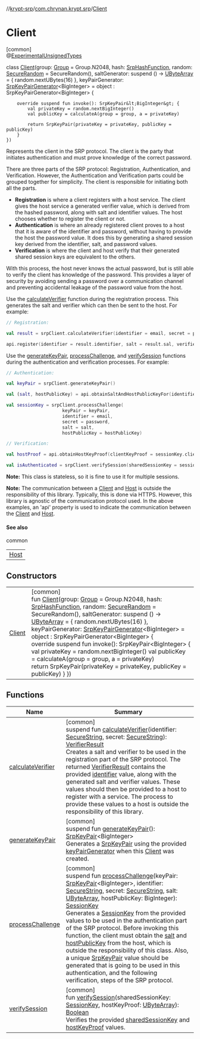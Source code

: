 //[krypt-srp](../../../index.md)/[com.chrynan.krypt.srp](../index.md)/[Client](index.md)

# Client

[common]\
@[ExperimentalUnsignedTypes](https://kotlinlang.org/api/latest/jvm/stdlib/kotlin/-experimental-unsigned-types/index.html)

class [Client](index.md)(group: [Group](../-group/index.md) = Group.N2048, hash: [SrpHashFunction](../-srp-hash-function/index.md), random: [SecureRandom](../../../../krypt-csprng/krypt-csprng/com.chrynan.krypt.csprng/-secure-random/index.md) = SecureRandom(), saltGenerator: suspend () -&gt; [UByteArray](https://kotlinlang.org/api/latest/jvm/stdlib/kotlin/-u-byte-array/index.html) = { random.nextUBytes(16) }, keyPairGenerator: [SrpKeyPairGenerator](../-srp-key-pair-generator/index.md)&lt;BigInteger&gt; = object : SrpKeyPairGenerator&lt;BigInteger&gt; {

        override suspend fun invoke(): SrpKeyPair&lt;BigInteger&gt; {
            val privateKey = random.nextBigInteger()
            val publicKey = calculateA(group = group, a = privateKey)

            return SrpKeyPair(privateKey = privateKey, publicKey = publicKey)
        }
    })

Represents the client in the SRP protocol. The client is the party that initiates authentication and must prove knowledge of the correct password.

There are three parts of the SRP protocol: Registration, Authentication, and Verification. However, the Authentication and Verification parts could be grouped together for simplicity. The client is responsible for initiating both all the parts.

- 
   **Registration** is where a client registers with a host service. The client gives the host service a generated verifier value, which is derived from the hashed password, along with salt and identifier values. The host chooses whether to register the client or not.
- 
   **Authentication** is where an already registered client proves to a host that it is aware of the identifier and password, without having to provide the host the password value. It does this by generating a shared session key derived from the identifier, salt, and password values.
- 
   **Verification** is where the client and host verify that their generated shared session keys are equivalent to the others.

With this process, the host never knows the actual password, but is still able to verify the client has knowledge of the password. This provides a layer of security by avoiding sending a password over a communication channel and preventing accidental leakage of the password value from the host.

Use the [calculateVerifier](calculate-verifier.md) function during the registration process. This generates the salt and verifier which can then be sent to the host. For example:

```kotlin
// Registration:

val result = srpClient.calculateVerifier(identifier = email, secret = password)

api.register(identifier = result.identifier, salt = result.sal, verifier = result.verifier)
```

Use the [generateKeyPair](generate-key-pair.md), [processChallenge](process-challenge.md), and [verifySession](verify-session.md) functions during the authentication and verification processes. For example:

```kotlin
// Authentication:

val keyPair = srpClient.generateKeyPair()

val (salt, hostPublicKey) = api.obtainSaltAndHostPublicKeyFor(identifier = email)

val sessionKey = srpClient.processChallenge(
                     keyPair = keyPair,
                     identifier = email,
                     secret = password,
                     salt = salt,
                     hostPublicKey = hostPublicKey)

// Verification:

val hostProof = api.obtainHostKeyProof(clientKeyProof = sessionKey.clientProof)

val isAuthenticated = srpClient.verifySession(sharedSessionKey = sessionKey, hostKeyProof = hostProof)
```

**Note:** This class is stateless, so it is fine to use it for multiple sessions.

**Note:** The communication between a [Client](index.md) and [Host](../-host/index.md) is outside the responsibility of this library. Typically, this is done via HTTPS. However, this library is agnostic of the communication protocol used. In the above examples, an 'api' property is used to indicate the communication between the [Client](index.md) and [Host](../-host/index.md).

#### See also

common

| |
|---|
| [Host](../-host/index.md) |

## Constructors

| | |
|---|---|
| [Client](-client.md) | [common]<br>fun [Client](-client.md)(group: [Group](../-group/index.md) = Group.N2048, hash: [SrpHashFunction](../-srp-hash-function/index.md), random: [SecureRandom](../../../../krypt-csprng/krypt-csprng/com.chrynan.krypt.csprng/-secure-random/index.md) = SecureRandom(), saltGenerator: suspend () -&gt; [UByteArray](https://kotlinlang.org/api/latest/jvm/stdlib/kotlin/-u-byte-array/index.html) = { random.nextUBytes(16) }, keyPairGenerator: [SrpKeyPairGenerator](../-srp-key-pair-generator/index.md)&lt;BigInteger&gt; = object : SrpKeyPairGenerator&lt;BigInteger&gt; {<br>        override suspend fun invoke(): SrpKeyPair&lt;BigInteger&gt; {             val privateKey = random.nextBigInteger()             val publicKey = calculateA(group = group, a = privateKey)<br>            return SrpKeyPair(privateKey = privateKey, publicKey = publicKey)         }     }) |

## Functions

| Name | Summary |
|---|---|
| [calculateVerifier](calculate-verifier.md) | [common]<br>suspend fun [calculateVerifier](calculate-verifier.md)(identifier: [SecureString](../../../../krypt-core/krypt-core/com.chrynan.krypt.core/-secure-string/index.md), secret: [SecureString](../../../../krypt-core/krypt-core/com.chrynan.krypt.core/-secure-string/index.md)): [VerifierResult](../-verifier-result/index.md)<br>Creates a salt and verifier to be used in the registration part of the SRP protocol. The returned [VerifierResult](../-verifier-result/index.md) contains the provided [identifier](calculate-verifier.md) value, along with the generated salt and verifier values. These values should then be provided to a host to register with a service. The process to provide these values to a host is outside the responsibility of this library. |
| [generateKeyPair](generate-key-pair.md) | [common]<br>suspend fun [generateKeyPair](generate-key-pair.md)(): [SrpKeyPair](../-srp-key-pair/index.md)&lt;BigInteger&gt;<br>Generates a [SrpKeyPair](../-srp-key-pair/index.md) using the provided [keyPairGenerator](../../../../krypt-srp/com.chrynan.krypt.srp/-client/key-pair-generator.md) when this [Client](index.md) was created. |
| [processChallenge](process-challenge.md) | [common]<br>suspend fun [processChallenge](process-challenge.md)(keyPair: [SrpKeyPair](../-srp-key-pair/index.md)&lt;BigInteger&gt;, identifier: [SecureString](../../../../krypt-core/krypt-core/com.chrynan.krypt.core/-secure-string/index.md), secret: [SecureString](../../../../krypt-core/krypt-core/com.chrynan.krypt.core/-secure-string/index.md), salt: [UByteArray](https://kotlinlang.org/api/latest/jvm/stdlib/kotlin/-u-byte-array/index.html), hostPublicKey: BigInteger): [SessionKey](../-session-key/index.md)<br>Generates a [SessionKey](../-session-key/index.md) from the provided values to be used in the authentication part of the SRP protocol. Before invoking this function, the client must obtain the [salt](process-challenge.md) and [hostPublicKey](process-challenge.md) from the host, which is outside the responsibility of this class. Also, a unique [SrpKeyPair](../-srp-key-pair/index.md) value should be generated that is going to be used in this authentication, and the following verification, steps of the SRP protocol. |
| [verifySession](verify-session.md) | [common]<br>fun [verifySession](verify-session.md)(sharedSessionKey: [SessionKey](../-session-key/index.md), hostKeyProof: [UByteArray](https://kotlinlang.org/api/latest/jvm/stdlib/kotlin/-u-byte-array/index.html)): [Boolean](https://kotlinlang.org/api/latest/jvm/stdlib/kotlin/-boolean/index.html)<br>Verifies the provided [sharedSessionKey](verify-session.md) and [hostKeyProof](verify-session.md) values. |
